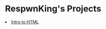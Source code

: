 # RespwnKing's Projects

<li><a href="Reswpking/index.html" target="_blank">Intro to HTML</a></li>
</ul>


